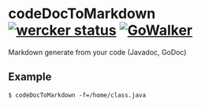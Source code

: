 # codeDocToMarkdown [![wercker status](https://app.wercker.com/status/39c8481e3645c49d3c2846db59fdce10/s "wercker status")](https://app.wercker.com/project/bykey/39c8481e3645c49d3c2846db59fdce10) [![GoWalker](http://img.shields.io/badge/doc-gowalker-blue.svg?style=flat)](https://gowalker.org/github.com/friendstechday/codeDocToMarkdown)

Markdown generate from your code (Javadoc, GoDoc) 

## Example
```
$ codeDocToMarkdown -f=/home/class.java
```
